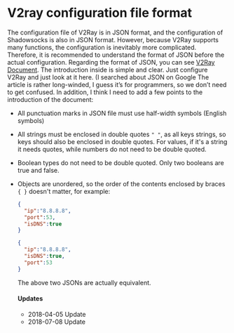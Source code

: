 # V2ray configuration file format

The configuration file of V2Ray is in JSON format, and the configuration of Shadowsocks is also in JSON format. However, because V2Ray supports many functions, the configuration is inevitably more complicated. Therefore, it is recommended to understand the format of JSON before the actual configuration.
Regarding the format of JSON, you can see [V2Ray Document](https://www.v2ray.com/chapter_02/). The introduction inside is simple and clear. Just configure V2Ray and just look at it here. (I searched about JSON on Google The article is rather long-winded, I guess it’s for programmers, so we don’t need to get confused. In addition, I think I need to add a few points to the introduction of the document:

- All punctuation marks in JSON file must use half-width symbols (English symbols)
- All strings must be enclosed in double quotes `" "`, as all keys strings, so keys should also be enclosed in double quotes. For values, if it's a string it needs quotes, while numbers do not need to be double quoted.
- Boolean types do not need to be double quoted. Only two booleans are true and false.
- Objects are unordered, so the order of the contents enclosed by braces `{ }` doesn't matter, for example:

  ```json
  {
    "ip":"8.8.8.8",
    "port":53,
    "isDNS":true
  }
  ```

  ```json
  {
    "ip":"8.8.8.8",
    "isDNS":true,
    "port":53
  }
  ```

  The above two JSONs are actually equivalent.


  #### Updates

  - 2018-04-05 Update
  - 2018-07-08 Update

